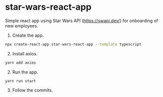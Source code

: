 # star-wars-react-app
Simple react app using Star Wars API (https://swapi.dev/) for onboarding of new employees.

1. Create the app.
```bash
npx create-react-app star-wars-react-app --template typescript
```

2. Install axios.
```bash
yarn add axios
```

2. Run the app.
```
yarn run start
```

3. Follow the commits.
